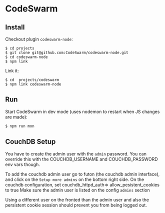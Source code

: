 # CodeSwarm

## Install

Checkout plugin `codeswarm-node`:

```
$ cd projects
$ git clone git@github.com:CodeSwarm/codeswarm-node.git
$ cd codeswarm-node
$ npm link
```

Link it:

```
$ cd  projects/codeswarm
$ npm link codeswarm-node
```

## Run

Start CodeSwarm in dev mode (uses nodemon to restart when JS changes are made):

```bash
$ npm run mon
```


## CouchDB Setup

You have to create the admin user with the `admin` password. You can override this with the COUCHDB_USERNAME and COUCHDB_PASSWORD env vars though.

To add the couchdb admin user go to futon (the couchdb admin interface), and click on the `Setup more admins` on the bottom right side.
On the couchdb configuration, set couchdb_httpd_auth=> allow_pesistent_cookies to true
Make sure the admin user is listed on the config `admins` section

Using a different user on the fronted than the admin user and also the persistent cookie session should prevent you from being logged out.
